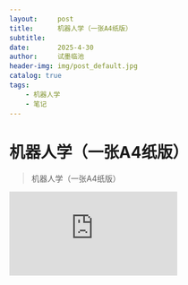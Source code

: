 ```yaml
---
layout:     post
title:      机器人学（一张A4纸版）
subtitle:   
date:       2025-4-30
author:     试墨临池
header-img: img/post_default.jpg
catalog: true
tags:
    - 机器人学
    - 笔记
---
```


# 机器人学（一张A4纸版）

> 机器人学（一张A4纸版）

![](https://raw.githubusercontent.com/shimolinchi/shimolinchi.github.io/master/pdf/机器人学.pdf)